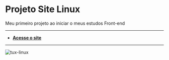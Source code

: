 # Projeto Site Linux
Meu primeiro projeto ao iniciar o meus estudos Front-end
***
 * **[Acesse o site](https://prodocimo.github.io/projeto-site-linux/)**
---
![tux-linux](https://github.com/user-attachments/assets/5aaa57d6-0eda-48ef-9aac-b22aab5b1068)
